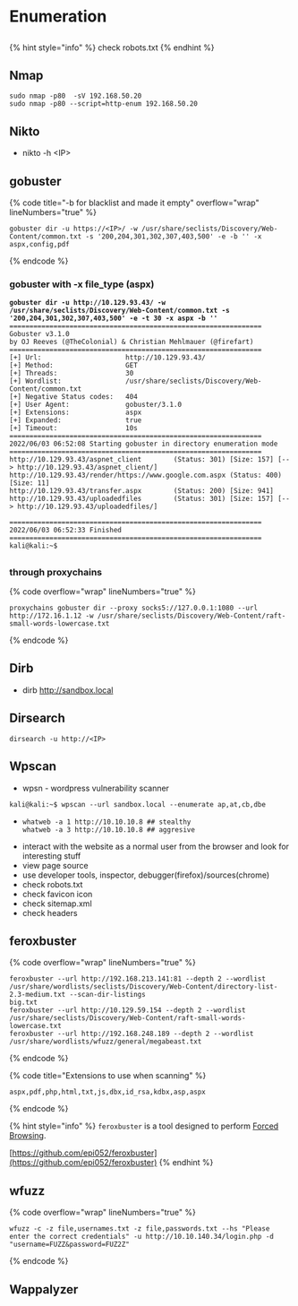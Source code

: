 # Enumeration

##

{% hint style="info" %}
check robots.txt
{% endhint %}

## Nmap

```
sudo nmap -p80  -sV 192.168.50.20
sudo nmap -p80 --script=http-enum 192.168.50.20
```

## Nikto

* nikto -h \<IP>

## gobuster

{% code title="-b for blacklist and made it empty" overflow="wrap" lineNumbers="true" %}
```
gobuster dir -u https://<IP>/ -w /usr/share/seclists/Discovery/Web-Content/common.txt -s '200,204,301,302,307,403,500' -e -b '' -x aspx,config,pdf
```
{% endcode %}

### gobuster with -x file\_type (aspx)

<pre data-overflow="wrap" data-line-numbers><code><strong>gobuster dir -u http://10.129.93.43/ -w /usr/share/seclists/Discovery/Web-Content/common.txt -s '200,204,301,302,307,403,500' -e -t 30 -x aspx -b ''
</strong>===============================================================
Gobuster v3.1.0
by OJ Reeves (@TheColonial) &#x26; Christian Mehlmauer (@firefart)
===============================================================
[+] Url:                     http://10.129.93.43/
[+] Method:                  GET
[+] Threads:                 30
[+] Wordlist:                /usr/share/seclists/Discovery/Web-Content/common.txt
[+] Negative Status codes:   404
[+] User Agent:              gobuster/3.1.0
[+] Extensions:              aspx
[+] Expanded:                true
[+] Timeout:                 10s
===============================================================
2022/06/03 06:52:08 Starting gobuster in directory enumeration mode
===============================================================
http://10.129.93.43/aspnet_client        (Status: 301) [Size: 157] [--> http://10.129.93.43/aspnet_client/]
http://10.129.93.43/render/https://www.google.com.aspx (Status: 400) [Size: 11]                            
http://10.129.93.43/transfer.aspx        (Status: 200) [Size: 941]                                         
http://10.129.93.43/uploadedfiles        (Status: 301) [Size: 157] [--> http://10.129.93.43/uploadedfiles/]
                                                                                                           
===============================================================
2022/06/03 06:52:33 Finished
===============================================================
kali@kali:~$ 
</code></pre>

##

### through proxychains

{% code overflow="wrap" lineNumbers="true" %}
```
proxychains gobuster dir --proxy socks5://127.0.0.1:1080 --url http://172.16.1.12 -w /usr/share/seclists/Discovery/Web-Content/raft-small-words-lowercase.txt
```
{% endcode %}

## Dirb

* dirb http://sandbox.local

## Dirsearch

```
dirsearch -u http://<IP>
```



## Wpscan

* wpsn - wordpress vulnerability scanner

```
kali@kali:~$ wpscan --url sandbox.local --enumerate ap,at,cb,dbe
```

* ```
  whatweb -a 1 http://10.10.10.8 ## stealthy
  whatweb -a 3 http://10.10.10.8 ## aggresive

  ```
* interact with the website as a normal user from the browser and look for interesting stuff
* view page source
* use developer tools, inspector, debugger(firefox)/sources(chrome)
* check robots.txt
* check favicon icon
* check sitemap.xml
* check headers

## feroxbuster

{% code overflow="wrap" lineNumbers="true" %}
```
feroxbuster --url http://192.168.213.141:81 --depth 2 --wordlist /usr/share/wordlists/seclists/Discovery/Web-Content/directory-list-2.3-medium.txt --scan-dir-listings 
big.txt
feroxbuster --url http://10.129.59.154 --depth 2 --wordlist /usr/share/seclists/Discovery/Web-Content/raft-small-words-lowercase.txt
feroxbuster --url http://192.168.248.189 --depth 2 --wordlist /usr/share/wordlists/wfuzz/general/megabeast.txt 
```
{% endcode %}

{% code title="Extensions to use when scanning" %}
```
aspx,pdf,php,html,txt,js,dbx,id_rsa,kdbx,asp,aspx
```
{% endcode %}

{% hint style="info" %}
`feroxbuster` is a tool designed to perform [Forced Browsing](https://owasp.org/www-community/attacks/Forced\_browsing).

[https://github.com/epi052/feroxbuster](https://github.com/epi052/feroxbuster)
{% endhint %}

## wfuzz

{% code overflow="wrap" lineNumbers="true" %}
```
wfuzz -c -z file,usernames.txt -z file,passwords.txt --hs "Please enter the correct credentials" -u http://10.10.140.34/login.php -d "username=FUZZ&password=FUZ2Z"
```
{% endcode %}

## Wappalyzer
